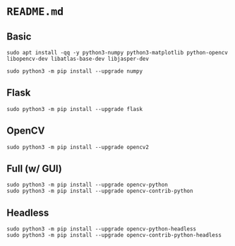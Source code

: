 
# `README.md`

## Basic
```
sudo apt install -qq -y python3-numpy python3-matplotlib python-opencv libopencv-dev libatlas-base-dev libjasper-dev

sudo python3 -m pip install --upgrade numpy
```

## Flask
```
sudo python3 -m pip install --upgrade flask
```

## OpenCV
```
sudo python3 -m pip install --upgrade opencv2
```

## Full (w/ GUI)
```
sudo python3 -m pip install --upgrade opencv-python
sudo python3 -m pip install --upgrade opencv-contrib-python
```

## Headless
```
sudo python3 -m pip install --upgrade opencv-python-headless
sudo python3 -m pip install --upgrade opencv-contrib-python-headless
```
